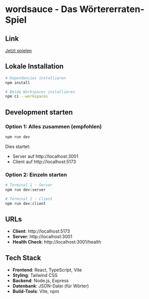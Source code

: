 # wordsauce - Das Wörtererraten-Spiel

## Link

[Jetzt spielen](http://wordsauce.onrender.com/)

## Lokale Installation

```bash
# Dependencies installieren
npm install

# Beide Workspaces installieren
npm ci --workspaces
```

## Development starten

### Option 1: Alles zusammen (empfohlen)

```bash
npm run dev
```

Dies startet:

- Server auf http://localhost:3001
- Client auf http://localhost:5173

### Option 2: Einzeln starten

```bash
# Terminal 1 - Server
npm run dev:server

# Terminal 2 - Client
npm run dev:client
```

## URLs

- **Client**: http://localhost:5173
- **Server**: http://localhost:3001
- **Health Check**: http://localhost:3001/health

## Tech Stack

- **Frontend**: React, TypeScript, Vite
- **Styling**: Tailwind CSS
- **Backend**: Node.js, Express
- **Datenbank**: JSON-Datei (für Wörter)
- **Build-Tools**: Vite, npm
